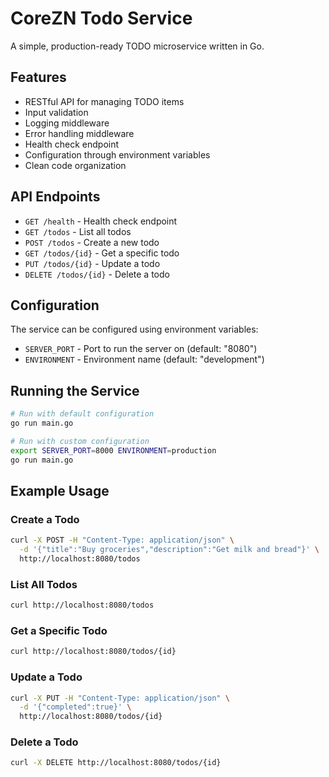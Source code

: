 # CoreZN Todo Service

A simple, production-ready TODO microservice written in Go.

## Features

- RESTful API for managing TODO items
- Input validation
- Logging middleware
- Error handling middleware
- Health check endpoint
- Configuration through environment variables
- Clean code organization

## API Endpoints

- `GET /health` - Health check endpoint
- `GET /todos` - List all todos
- `POST /todos` - Create a new todo
- `GET /todos/{id}` - Get a specific todo
- `PUT /todos/{id}` - Update a todo
- `DELETE /todos/{id}` - Delete a todo

## Configuration

The service can be configured using environment variables:

- `SERVER_PORT` - Port to run the server on (default: "8080")
- `ENVIRONMENT` - Environment name (default: "development")

## Running the Service

```bash
# Run with default configuration
go run main.go

# Run with custom configuration
export SERVER_PORT=8000 ENVIRONMENT=production
go run main.go
```

## Example Usage

### Create a Todo
```bash
curl -X POST -H "Content-Type: application/json" \
  -d '{"title":"Buy groceries","description":"Get milk and bread"}' \
  http://localhost:8080/todos
```

### List All Todos
```bash
curl http://localhost:8080/todos
```

### Get a Specific Todo
```bash
curl http://localhost:8080/todos/{id}
```

### Update a Todo
```bash
curl -X PUT -H "Content-Type: application/json" \
  -d '{"completed":true}' \
  http://localhost:8080/todos/{id}
```

### Delete a Todo
```bash
curl -X DELETE http://localhost:8080/todos/{id}
```